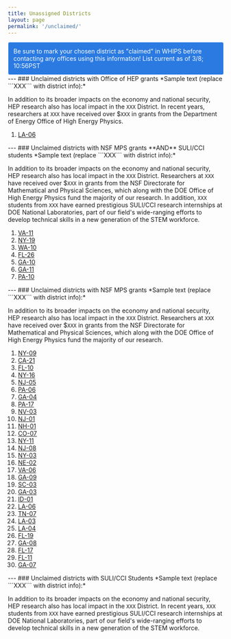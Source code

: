 ```yaml
---
title: Unassigned Districts
layout: page
permalink: '/unclaimed/'
---
```

<style type="text/css">
.alert {
  position: relative;
  padding: 0.75rem 0.75rem;
  border: 1px solid transparent;
  border-radius: 0.25rem;
}
.alert-info {
  color: #fdfdfd;
  background-color: #2a7ae2;
  border-color: #fdfdfd;
}
</style>
<div class="alert alert-info">
Be sure to mark your chosen district as "claimed" in WHIPS before contacting any offices using this information! List current as of 3/8; 10:56PST
</div>
---
### Unclaimed districts with Office of HEP grants
*Sample text (replace ```XXX``` with district info):* 

In addition to its broader impacts on the economy and national security, HEP research also has local impact in the ```XXX``` District. In recent years, researchers at ```XXX``` have received over $```XXX``` in grants from the Department of Energy Office of High Energy Physics.
<ol>
<li><a href="https://mbaumer.github.io/us_hep_funding/states/LA/#LA-06">LA-06</a></li>
</ol>
---
### Unclaimed districts with NSF MPS grants **AND** SULI/CCI students
*Sample text (replace ```XXX``` with district info):* 

In addition to its broader impacts on the economy and national security, HEP research also has local impact in the ```XXX``` District. Researchers at ```XXX``` have received over $```XXX``` in grants from the NSF Directorate for Mathematical and Physical Sciences, which along with the DOE Office of High Energy Physics fund the majority of our research. In addition, ```XXX``` students from ```XXX``` have earned prestigious SULI/CCI research internships at DOE National Laboratories, part of our field's wide-ranging efforts to develop technical skills in a new generation of the STEM workforce.
<ol>
<li><a href="https://mbaumer.github.io/us_hep_funding/states/VA/#VA-11">VA-11</a></li>
<li><a href="https://mbaumer.github.io/us_hep_funding/states/NY/#NY-19">NY-19</a></li>
<li><a href="https://mbaumer.github.io/us_hep_funding/states/WA/#WA-10">WA-10</a></li>
<li><a href="https://mbaumer.github.io/us_hep_funding/states/FL/#FL-26">FL-26</a></li>
<li><a href="https://mbaumer.github.io/us_hep_funding/states/GA/#GA-10">GA-10</a></li>
<li><a href="https://mbaumer.github.io/us_hep_funding/states/GA/#GA-11">GA-11</a></li>
<li><a href="https://mbaumer.github.io/us_hep_funding/states/PA/#PA-10">PA-10</a></li>
</ol>
---
### Unclaimed districts with NSF MPS grants
*Sample text (replace ```XXX``` with district info):* 

In addition to its broader impacts on the economy and national security, HEP research also has local impact in the ```XXX``` District. Researchers at ```XXX``` have received over $```XXX``` in grants from the NSF Directorate for Mathematical and Physical Sciences, which along with the DOE Office of High Energy Physics fund the majority of our research.
<ol>
<li><a href="https://mbaumer.github.io/us_hep_funding/states/NY/#NY-09">NY-09</a></li>
<li><a href="https://mbaumer.github.io/us_hep_funding/states/CA/#CA-21">CA-21</a></li>
<li><a href="https://mbaumer.github.io/us_hep_funding/states/FL/#FL-10">FL-10</a></li>
<li><a href="https://mbaumer.github.io/us_hep_funding/states/NY/#NY-16">NY-16</a></li>
<li><a href="https://mbaumer.github.io/us_hep_funding/states/NJ/#NJ-05">NJ-05</a></li>
<li><a href="https://mbaumer.github.io/us_hep_funding/states/PA/#PA-06">PA-06</a></li>
<li><a href="https://mbaumer.github.io/us_hep_funding/states/GA/#GA-04">GA-04</a></li>
<li><a href="https://mbaumer.github.io/us_hep_funding/states/PA/#PA-17">PA-17</a></li>
<li><a href="https://mbaumer.github.io/us_hep_funding/states/NV/#NV-03">NV-03</a></li>
<li><a href="https://mbaumer.github.io/us_hep_funding/states/NJ/#NJ-01">NJ-01</a></li>
<li><a href="https://mbaumer.github.io/us_hep_funding/states/NH/#NH-01">NH-01</a></li>
<li><a href="https://mbaumer.github.io/us_hep_funding/states/CO/#CO-07">CO-07</a></li>
<li><a href="https://mbaumer.github.io/us_hep_funding/states/NY/#NY-11">NY-11</a></li>
<li><a href="https://mbaumer.github.io/us_hep_funding/states/NJ/#NJ-08">NJ-08</a></li>
<li><a href="https://mbaumer.github.io/us_hep_funding/states/NY/#NY-03">NY-03</a></li>
<li><a href="https://mbaumer.github.io/us_hep_funding/states/NE/#NE-02">NE-02</a></li>
<li><a href="https://mbaumer.github.io/us_hep_funding/states/VA/#VA-06">VA-06</a></li>
<li><a href="https://mbaumer.github.io/us_hep_funding/states/GA/#GA-09">GA-09</a></li>
<li><a href="https://mbaumer.github.io/us_hep_funding/states/SC/#SC-03">SC-03</a></li>
<li><a href="https://mbaumer.github.io/us_hep_funding/states/GA/#GA-03">GA-03</a></li>
<li><a href="https://mbaumer.github.io/us_hep_funding/states/ID/#ID-01">ID-01</a></li>
<li><a href="https://mbaumer.github.io/us_hep_funding/states/LA/#LA-06">LA-06</a></li>
<li><a href="https://mbaumer.github.io/us_hep_funding/states/TN/#TN-07">TN-07</a></li>
<li><a href="https://mbaumer.github.io/us_hep_funding/states/LA/#LA-03">LA-03</a></li>
<li><a href="https://mbaumer.github.io/us_hep_funding/states/LA/#LA-04">LA-04</a></li>
<li><a href="https://mbaumer.github.io/us_hep_funding/states/FL/#FL-19">FL-19</a></li>
<li><a href="https://mbaumer.github.io/us_hep_funding/states/GA/#GA-08">GA-08</a></li>
<li><a href="https://mbaumer.github.io/us_hep_funding/states/FL/#FL-17">FL-17</a></li>
<li><a href="https://mbaumer.github.io/us_hep_funding/states/FL/#FL-11">FL-11</a></li>
<li><a href="https://mbaumer.github.io/us_hep_funding/states/GA/#GA-07">GA-07</a></li>
</ol>
---
### Unclaimed districts with SULI/CCI Students
*Sample text (replace ```XXX``` with district info):* 

In addition to its broader impacts on the economy and national security, HEP research also has local impact in the ```XXX``` District. In recent years, ```XXX``` students from ```XXX``` have earned prestigious SULI/CCI research internships at DOE National Laboratories, part of our field's wide-ranging efforts to develop technical skills in a new generation of the STEM workforce.
<ol>
</ol>
